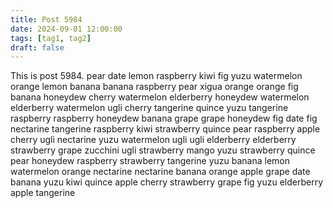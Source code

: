 ```yaml
---
title: Post 5984
date: 2024-09-01 12:00:00
tags: [tag1, tag2]
draft: false
---
```

This is post 5984.
pear
date
lemon
raspberry
kiwi
fig
yuzu
watermelon
orange
lemon
banana
banana
raspberry
pear
xigua
orange
orange
fig
banana
honeydew
cherry
watermelon
elderberry
honeydew
watermelon
elderberry
watermelon
ugli
cherry
tangerine
quince
yuzu
tangerine
raspberry
raspberry
honeydew
banana
grape
grape
honeydew
fig
date
fig
nectarine
tangerine
raspberry
kiwi
strawberry
quince
pear
raspberry
apple
cherry
ugli
nectarine
yuzu
watermelon
ugli
ugli
elderberry
elderberry
strawberry
grape
zucchini
ugli
strawberry
mango
yuzu
strawberry
quince
pear
honeydew
raspberry
strawberry
tangerine
yuzu
banana
lemon
watermelon
orange
nectarine
nectarine
banana
orange
apple
grape
date
banana
yuzu
kiwi
quince
apple
cherry
strawberry
grape
fig
yuzu
elderberry
apple
tangerine
